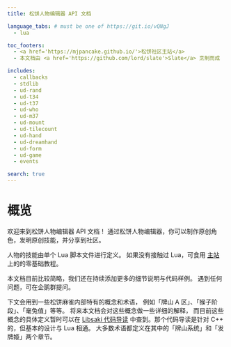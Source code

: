 ```yaml
---
title: 松饼人物编辑器 API 文档

language_tabs: # must be one of https://git.io/vQNgJ
  - lua

toc_footers:
  - <a href='https://mjpancake.github.io/'>松饼社区主站</a>
  - 本文档由 <a href='https://github.com/lord/slate'>Slate</a> 烹制而成

includes:
  - callbacks
  - stdlib
  - ud-rand
  - ud-t34
  - ud-t37
  - ud-who
  - ud-m37
  - ud-mount
  - ud-tilecount
  - ud-hand
  - ud-dreamhand
  - ud-form
  - ud-game
  - events

search: true
---
```


# 概览

欢迎来到松饼人物编辑器 API 文档！
通过松饼人物编辑器，你可以制作原创角色，发明原创技能，并分享到社区。

人物的技能由单个 Lua 脚本文件进行定义。
如果没有接触过 Lua，可食用
[主站](https://mjpancake.github.io/)
上的的零基础教程。

本文档目前比较简略，我们还在持续添加更多的细节说明与代码样例。
遇到任何问题，可在企鹅群提问。

下文会用到一些松饼麻雀内部特有的概念和术语，
例如「牌山 A 区」、「猴子阶段」、「毫兔值」等等。
将来本文档会对这些概念做一些详细的解释，
而目前这些概念的具体定义暂时可以在
[Libsaki 代码导读](https://mjpancake.github.io/docs/libsaki/)
中查到。那个代码导读是针对 C++ 的，但基本的设计与 Lua 相通。
大多数术语都定义在其中的「牌山系统」和「发牌姬」两个章节。

